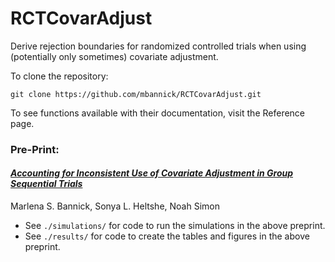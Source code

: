 # RCTCovarAdjust

Derive rejection boundaries for randomized controlled trials when using (potentially only sometimes) covariate adjustment.

To clone the repository:
```
git clone https://github.com/mbannick/RCTCovarAdjust.git
```

To see functions available with their documentation, visit the Reference page.

### Pre-Print:

#### [*Accounting for Inconsistent Use of Covariate Adjustment in Group Sequential Trials*](https://arxiv.org/abs/2206.12393)

Marlena S. Bannick, Sonya L. Heltshe, Noah Simon

- See `./simulations/` for code to run the simulations in the above preprint.
- See `./results/` for code to create the tables and figures in the above preprint.
